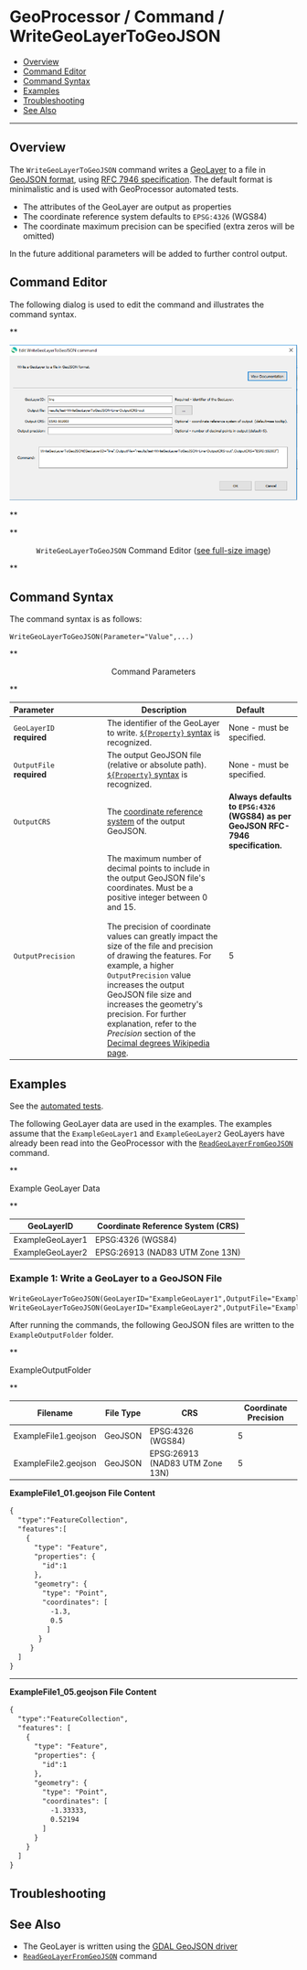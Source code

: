 # GeoProcessor / Command / WriteGeoLayerToGeoJSON #

*   [Overview](#overview)
*   [Command Editor](#command-editor)
*   [Command Syntax](#command-syntax)
*   [Examples](#examples)
*   [Troubleshooting](#troubleshooting)
*   [See Also](#see-also)

-------------------------

## Overview ##

The `WriteGeoLayerToGeoJSON` command writes a [GeoLayer](../../introduction/introduction.md#geolayer)
to a file in [GeoJSON format](../../spatial-data-format-ref/GeoJSON/GeoJSON.md),
using [RFC 7946 specification](https://tools.ietf.org/html/rfc7946).
The default format is minimalistic and is used with GeoProcessor automated tests.

*   The attributes of the GeoLayer are output as properties
*   The coordinate reference system defaults to `EPSG:4326` (WGS84)
*   The coordinate maximum precision can be specified (extra zeros will be omitted)

In the future additional parameters will be added to further control output.

## Command Editor ##

The following dialog is used to edit the command and illustrates the command syntax.

**<p style="text-align: center;">
![WriteGeoLayerToGeoJSON](WriteGeoLayerToGeoJSON.png)
</p>**

**<p style="text-align: center;">
`WriteGeoLayerToGeoJSON` Command Editor (<a href="../WriteGeoLayerToGeoJSON.png">see full-size image</a>)
</p>**

## Command Syntax ##

The command syntax is as follows:

```text
WriteGeoLayerToGeoJSON(Parameter="Value",...)
```
**<p style="text-align: center;">
Command Parameters
</p>**

|**Parameter**&nbsp;&nbsp;&nbsp;&nbsp;&nbsp;&nbsp;&nbsp;&nbsp;&nbsp;&nbsp;&nbsp;&nbsp;&nbsp;&nbsp;&nbsp;&nbsp;&nbsp;&nbsp;&nbsp;&nbsp;&nbsp; | **Description** | **Default**&nbsp;&nbsp;&nbsp;&nbsp;&nbsp;&nbsp;&nbsp;&nbsp;&nbsp;&nbsp; |
| --------------|-----------------|----------------- |
| `GeoLayerID` <br>**required**| The identifier of the GeoLayer to write. [`${Property}` syntax](../../introduction/introduction.md#geoprocessor-properties-property) is recognized.| None - must be specified. |
| `OutputFile` <br>**required**| The output GeoJSON file (relative or absolute path). [`${Property}` syntax](../../introduction/introduction.md#geoprocessor-properties-property) is recognized. | None - must be specified. |
| `OutputCRS` | The [coordinate reference system](https://en.wikipedia.org/wiki/Spatial_reference_system) of the output GeoJSON. | **Always defaults to `EPSG:4326` (WGS84) as per GeoJSON RFC-7946 specification.** |
| `OutputPrecision` | The maximum number of decimal points to include in the output GeoJSON file's coordinates. Must be a positive integer between 0 and 15. <br><br> The precision of coordinate values can greatly impact the size of the file and precision of drawing the features. For example, a higher `OutputPrecision` value increases the output GeoJSON file size and increases the geometry's precision.  For further explanation, refer to the *Precision* section of the [Decimal degrees Wikipedia page](https://en.wikipedia.org/wiki/Decimal_degrees). | 5 |

## Examples ##

See the [automated tests](https://github.com/OpenWaterFoundation/owf-app-geoprocessor-python-test/tree/main/test/commands/WriteGeoLayerToGeoJSON).

The following GeoLayer data are used in the examples. 
The examples assume that the `ExampleGeoLayer1` and `ExampleGeoLayer2` GeoLayers have already been
read into the GeoProcessor with the [`ReadGeoLayerFromGeoJSON`](../ReadGeoLayerFromGeoJSON/ReadGeoLayerFromGeoJSON.md) command.

**<p style="text-align: left;">
Example GeoLayer Data
</p>**

|GeoLayerID|Coordinate Reference System (CRS)|
| ---- | ----|
| ExampleGeoLayer1 | EPSG:4326 (WGS84) |
| ExampleGeoLayer2 | EPSG:26913 (NAD83 UTM Zone 13N) |

### Example 1: Write a GeoLayer to a GeoJSON File ###

```
WriteGeoLayerToGeoJSON(GeoLayerID="ExampleGeoLayer1",OutputFile="ExampleOutputFolder/ExampleFile1")
WriteGeoLayerToGeoJSON(GeoLayerID="ExampleGeoLayer2",OutputFile="ExampleOutputFolder/ExampleFile2")
```
After running the commands, the following GeoJSON files are written to the `ExampleOutputFolder` folder. 

**<p style="text-align: left;">
ExampleOutputFolder
</p>**

|Filename|File Type|CRS|Coordinate Precision|
|------|---|---|---|
|ExampleFile1.geojson|GeoJSON|EPSG:4326 (WGS84)|5|
|ExampleFile2.geojson|GeoJSON|EPSG:26913 (NAD83 UTM Zone 13N)|5|

**ExampleFile1_01.geojson File Content**

```
{
  "type":"FeatureCollection",
  "features":[
    {
      "type": "Feature",
      "properties": {
        "id":1
      },
      "geometry": {
        "type": "Point",
        "coordinates": [
          -1.3,
          0.5
         ]
       }
     }
  ]
}
```

---
**ExampleFile1_05.geojson File Content**

```
{
  "type":"FeatureCollection",
  "features": [
    {
      "type": "Feature",
      "properties": {
        "id":1
      },
      "geometry": {
        "type": "Point",
        "coordinates": [
          -1.33333,
          0.52194
        ]
      }
    }
  ]
}
```

## Troubleshooting ##

## See Also ##

*   The GeoLayer is written using the [GDAL GeoJSON driver](https://gdal.org/drivers/vector/geojson.html)
*   [`ReadGeoLayerFromGeoJSON`](../ReadGeoLayerFromGeoJSON/ReadGeoLayerFromGeoJSON.md) command
